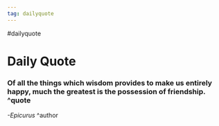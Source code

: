 ```yaml
---
tag: dailyquote
---
```


#dailyquote

# Daily Quote

### Of all the things which wisdom provides to make us entirely happy, much the greatest is the possession of friendship. ^quote
*-Epicurus* ^author
